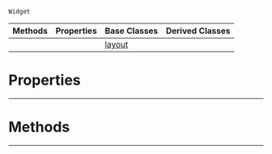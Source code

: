  `Widget`

|Methods|Properties|Base Classes|Derived Classes|
|---|---|---|---|
| | |[layout](layout.md)| |


 #  Properties


---  
 #  Methods


---  
 

 